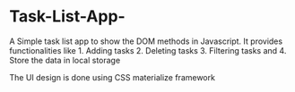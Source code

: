# Task-List-App-
A Simple task list app to show the DOM methods in Javascript. 
It provides functionalities like 
    1. Adding tasks
    2. Deleting tasks 
    3. Filtering tasks and 
    4. Store the data in local storage 
 
The UI design is done using CSS materialize framework 
